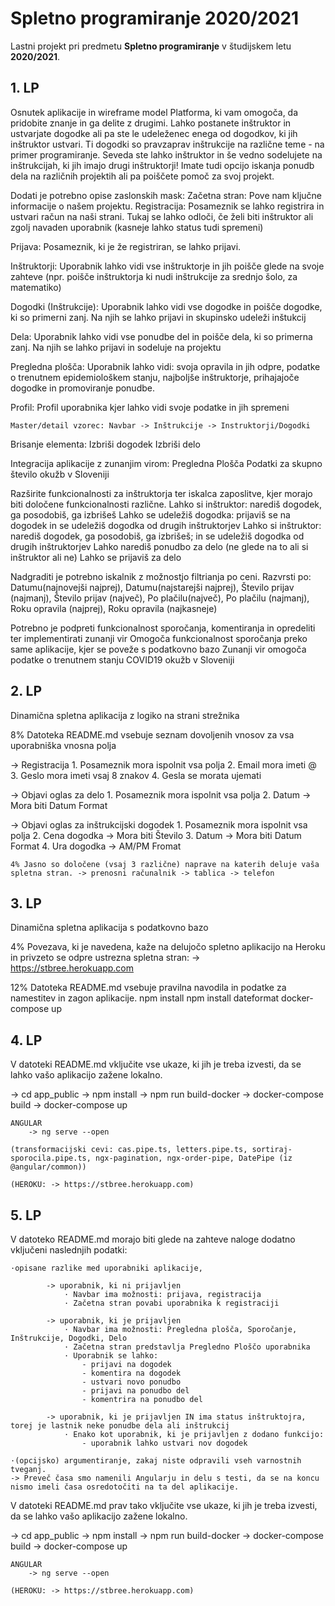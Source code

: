 # Spletno programiranje 2020/2021

Lastni projekt pri predmetu **Spletno programiranje** v študijskem letu **2020/2021**.


## 1. LP

Osnutek aplikacije in wireframe model Platforma, ki vam omogoča, da pridobite znanje in ga delite z drugimi. Lahko postanete inštruktor in ustvarjate dogodke ali pa ste le udeleženec enega od dogodkov, ki jih inštruktor ustvari. Ti dogodki so pravzaprav inštrukcije na različne teme - na primer programiranje. Seveda ste lahko inštruktor in še vedno sodelujete na inštrukcijah, ki jih imajo drugi inštruktorji! Imate tudi opcijo iskanja ponudb dela na različnih projektih ali pa poiščete pomoč za svoj projekt.

Dodati je potrebno opise zaslonskih mask: Začetna stran: Pove nam ključne informacije o našem projektu.
Registracija:
    Posameznik se lahko registrira in ustvari račun na naši strani. Tukaj se lahko odloči, če želi biti inštruktor ali zgolj navaden uporabnik (kasneje lahko status tudi spremeni)

Prijava:
    Posameznik, ki je že registriran, se lahko prijavi.

Inštruktorji:
    Uporabnik lahko vidi vse inštruktorje in jih poišče glede na svoje zahteve (npr. poišče inštruktorja ki nudi inštrukcije za srednjo šolo, za matematiko)

Dogodki (Inštrukcije):
    Uporabnik lahko vidi vse dogodke in poišče dogodke, ki so primerni zanj. Na njih se lahko prijavi in skupinsko udeleži inštukcij

Dela:
    Uporabnik lahko vidi vse ponudbe del in poišče dela, ki so primerna zanj. Na njih se lahko prijavi in sodeluje na projektu

Pregledna plošča:
    Uporabnik lahko vidi: 
            svoja opravila in jih odpre,
            podatke o trenutnem epidemiološkem stanju, 
            najboljše inštruktorje, 
            prihajajoče dogodke in 
            promoviranje ponudbe.

Profil:
    Profil uporabnika kjer lahko vidi svoje podatke in jih spremeni

    Master/detail vzorec: Navbar -> Inštrukcije -> Instruktorji/Dogodki

Brisanje elementa: Izbriši dogodek Izbriši delo

Integracija aplikacije z zunanjim virom: Pregledna Plošča Podatki za skupno število okužb v Sloveniji

Razširite funkcionalnosti za inštruktorja ter iskalca zaposlitve, kjer morajo biti določene funkcionalnosti različne. Lahko si inštruktor: narediš dogodek, ga posodobiš, ga izbrišeš Lahko se udeležiš dogodka: prijaviš se na dogodek in se udeležiš dogodka od drugih inštruktorjev Lahko si inštruktor: narediš dogodek, ga posodobiš, ga izbrišeš; in se udeležiš dogodka od drugih inštruktorjev Lahko narediš ponudbo za delo (ne glede na to ali si inštruktor ali ne) Lahko se prijaviš za delo

Nadgraditi je potrebno iskalnik z možnostjo filtrianja po ceni. Razvrsti po: Datumu(najnovejši najprej), Datumu(najstarejši najprej), Število prijav (najmanj), Število prijav (največ), Po plačilu(največ), Po plačilu (najmanj), Roku opravila (najprej), Roku opravila (najkasneje)

Potrebno je podpreti funkcionalnost sporočanja, komentiranja in opredeliti ter implementirati zunanji vir Omogoča funkcionalnost sporočanja preko same aplikacije, kjer se poveže s podatkovno bazo Zunanji vir omogoča podatke o trenutnem stanju COVID19 okužb v Sloveniji

## 2. LP

Dinamična spletna aplikacija z logiko na strani strežnika

8% Datoteka README.md vsebuje seznam dovoljenih vnosov za vsa uporabniška vnosna polja

-> Registracija 
    1. Posameznik mora ispolnit vsa polja
    2. Email mora imeti @ 
    3. Geslo mora imeti vsaj 8 znakov
    4. Gesla se morata ujemati

-> Objavi oglas za delo
    1. Posameznik mora ispolnit vsa polja
    2. Datum -> Mora biti Datum Format

-> Objavi oglas za inštrukcijski dogodek
    1. Posameznik mora ispolnit vsa polja
    2. Cena dogodka -> Mora biti Število
    3. Datum -> Mora biti Datum Format
    4. Ura dogodka -> AM/PM Fromat

    4% Jasno so določene (vsaj 3 različne) naprave na katerih deluje vaša spletna stran. -> prenosni računalnik -> tablica -> telefon

## 3. LP

Dinamična spletna aplikacija s podatkovno bazo

4% Povezava, ki je navedena, kaže na delujočo spletno aplikacijo na Heroku in privzeto se odpre ustrezna spletna stran: 
    -> https://stbree.herokuapp.com

12% Datoteka README.md vsebuje pravilna navodila in podatke za namestitev in zagon aplikacije.
    npm install
    npm install dateformat
    docker-compose up


## 4. LP

V datoteki README.md vključite vse ukaze, ki jih je treba izvesti, da se lahko vašo aplikacijo zažene lokalno.

-> cd app_public
        -> npm install
        -> npm run build-docker 
        -> docker-compose build 
        -> docker-compose up

    ANGULAR
        -> ng serve --open

    (transformacijski cevi: cas.pipe.ts, letters.pipe.ts, sortiraj-sporocila.pipe.ts, ngx-pagination, ngx-order-pipe, DatePipe (iz @angular/common))

    (HEROKU: -> https://stbree.herokuapp.com)

## 5. LP

V datoteko README.md morajo biti glede na zahteve naloge dodatno vključeni naslednjih podatki:

    ·opisane razlike med uporabniki aplikacije,

            -> uporabnik, ki ni prijavljen
                · Navbar ima možnosti: prijava, registracija
                · Začetna stran povabi uporabnika k registraciji
            
            -> uporabnik, ki je prijavljen
                · Navbar ima možnosti: Pregledna plošča, Sporočanje, Inštrukcije, Dogodki, Delo
                · Začetna stran predstavlja Pregledno Ploščo uporabnika
                · Uporabnik se lahko:
                    - prijavi na dogodek
                    - komentira na dogodek
                    - ustvari novo ponudbo
                    - prijavi na ponudbo del
                    - komentrira na ponudbo del
            
            -> uporabnik, ki je prijavljen IN ima status inštruktojra, torej je lastnik neke ponudbe dela ali inštrukcij
                · Enako kot uporabnik, ki je prijavljen z dodano funkcijo:
                    - uporabnik lahko ustvari nov dogodek

    ·(opcijsko) argumentiranje, zakaj niste odpravili vseh varnostnih tveganj.
    -> Preveč časa smo namenili Angularju in delu s testi, da se na koncu nismo imeli časa osredotočiti na ta del aplikacije.


V datoteki README.md prav tako vključite vse ukaze, ki jih je treba izvesti, da se lahko vašo aplikacijo zažene lokalno.

-> cd app_public
        -> npm install
        -> npm run build-docker 
        -> docker-compose build 
        -> docker-compose up

    ANGULAR
        -> ng serve --open

    (HEROKU: -> https://stbree.herokuapp.com)